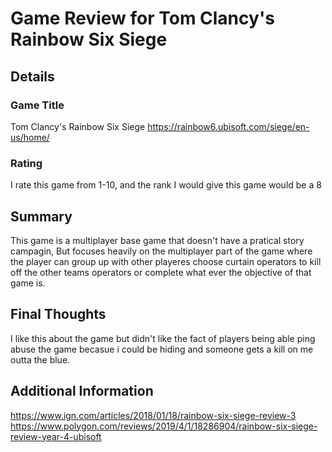 # Game Review for Tom Clancy's Rainbow Six Siege

## Details

### Game Title
Tom Clancy's Rainbow Six Siege https://rainbow6.ubisoft.com/siege/en-us/home/

### Rating
I rate this game from 1-10, and the rank I would give this game would be a 8

## Summary
This game is a multiplayer base game that doesn't have a pratical story campagin, But focuses heavily on the multiplayer part of the game 
where the player can group up with other playeres choose curtain operators to kill off the other teams operators 
or complete what ever the objective of that game is.  

## Final Thoughts
I like this about the game but didn't like the fact of players being able ping abuse the game becasue i could be hiding and
someone gets a kill on me outta the blue.

## Additional Information
https://www.ign.com/articles/2018/01/18/rainbow-six-siege-review-3
https://www.polygon.com/reviews/2019/4/1/18286904/rainbow-six-siege-review-year-4-ubisoft

